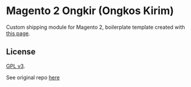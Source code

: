 Magento 2 Ongkir (Ongkos Kirim)
======

Custom shipping module for Magento 2, boilerplate template created with [this page](https://cedcommerce.com/magento-2-module-creator/shipping-module).

License
---
[GPL v3](https://github.com/cedcommerce/magento-2-sample-module/blob/master/LICENSE.txt).

See original repo [here](https://github.com/cedcommerce/magento-2-sample-module)
